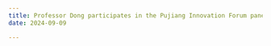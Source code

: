 ```yaml
---
title: Professor Dong participates in the Pujiang Innovation Forum panel talk held in Shanghai.
date: 2024-09-09

---
```


<!--more-->